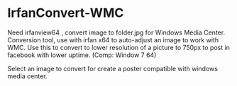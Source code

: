 # IrfanConvert-WMC
Need irfanview64 , convert image to folder.jpg for Windows Media Center. Conversion tool, use with irfan x64 to auto-adjust an image to work with WMC. Use this to convert to lower resolution of a picture to 750px to post in facebook with lower uptime. (Comp: Window 7 64)

Select an image to convert for create a poster compatible with windows media center.
